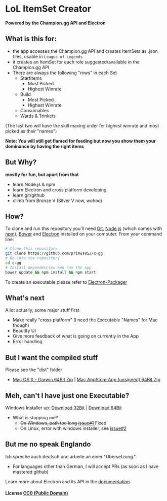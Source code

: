 # LoL ItemSet Creator

**Powered by the Champion.gg API and Electron**

## What is this for:

- the app accesses the Champion.gg API and creates ItemSets as .json files, usable in `League of Legends`
- it creates an ItemSet for each role suggested/available in the Champion.gg API
- There are always the following "rows" in each Set
    - StartItems
        - Most Picked
        - Highest Winrate
    - Build
        - Most Picked
        - Highest Winrate
    - Consumables
    - Wards & Trinkets

(The last two will have the skill maxing order for highest winrate and most picked as their "names")

**Note: You will still get flamed for feeding but now you show them your dominance by having the right items**

## But Why?

**mostly for fun, but apart from that**
- learn Node.js & npm
- learn Electron and cross platform developing
- learn git/github
- climb from Bronze V (Silver V now, wohoo)

## How?

To clone and run this repository you'll need [Git](https://git-scm.com), [Node.js](https://nodejs.org/en/download/) (which comes with [npm](http://npmjs.com)), [Bower](http://bower.io/) and [Electron](http://electron.atom.io/docs/latest) installed on your computer. From your command line:

```bash
# Clone this repository
git clone https://github.com/primus852/c-gg
# Go into the repository
cd c-gg
# Install dependencies and run the app
bower update && npm install && npm start
```

To create an executable please refer to [Electron-Packager](https://github.com/electron-userland/electron-packager)
 
## What's next
A lot actually, some major stuff first
- Make really "cross platform" (I need the Executable "Names" for Mac though)
- Beautify UI
- Give more feedback of what is going on currently in the App
- Error handling

## But I want the compiled stuff
Please see the "dist" folder
- [Mac OS X - Darwin 64Bit Zip](https://github.com/primus852/c-gg/blob/master/dist/packages/darwin_x64.7z) | [Mac AppStore App (unsigned) 64Bit Zip](https://github.com/primus852/c-gg/blob/master/dist/packages/mas_x64.7z)

## Meh, can't I have just one Executable?
Windows Installer up: [Download 32Bit](https://github.com/primus852/c-gg/raw/master/dist/installers/win/32bit/LoLItemSetCreator-Setup.exe) | [Download 64Bit](https://github.com/primus852/c-gg/raw/master/dist/installers/win/64bit/LoLItemSetCreator-Setup.exe) 
- What is stopping me?
    - ~~On Windows, path too long [issue#1](https://github.com/primus852/c-gg/issues/1)~~ Fixed
    - On Linux, error with windows installer, see [issue#2](https://github.com/primus852/c-gg/issues/2)

## But me no speak Englando
Ich spreche auch deutsch und arbeite an einer "Übersetzung.".
- For languages other than German, I will accept PRs (as soon as I have mastered github)

Learn more about Electron and its API in the [documentation](http://electron.atom.io/docs/latest).

#### License [CC0 (Public Domain)](LICENSE.md)
